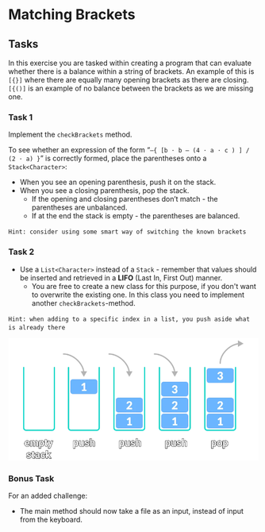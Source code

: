 # Matching Brackets

## Tasks

In this exercise you are tasked within creating a program that can evaluate whether there is a balance within a string
of brackets. An example of this is `[{}]` where there are equally many opening brackets as there are closing.
`[{()]` is an example of no balance between the brackets as we are missing one.

### Task 1

Implement the `checkBrackets` method.

To see whether an expression of the form “`–{ [b ⋅ b – (4 ⋅ a ⋅ c ) ] / (2 ⋅ a) }`” is correctly formed, place the
parentheses onto a `Stack<Character>`:

- When you see an opening parenthesis, push it on the stack.
- When you see a closing parenthesis, pop the stack.
  - If the opening and closing parentheses don’t match - the parentheses are unbalanced.
  - If at the end the stack is empty - the parentheses are balanced.

`Hint: consider using some smart way of switching the known brackets`

### Task 2

- Use a `List<Character>` instead of a `Stack` - remember that values should be inserted and retrieved in a **LIFO** (Last In, First Out) manner. 
    - You are free to create a new class for this purpose, if you don't want to overwrite the existing one. In this class you need to implement another `checkBrackets`-method.

`Hint: when adding to a specific index in a list, you push aside what is already there`

![stack](assets/stack.png)

### Bonus Task
For an added challenge:
- The main method should now take a file as an input, instead of input from the keyboard.
